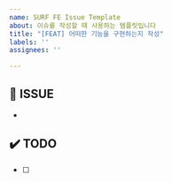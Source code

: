 ```yaml
---
name: SURF FE Issue Template
about: 이슈를 작성할 때 사용하는 템플릿입니다
title: "[FEAT] 어떠한 기능을 구현하는지 작성"
labels: ''
assignees: ''

---
```


## 🎈 ISSUE
- 

## ✔️ TODO
- [ ]
